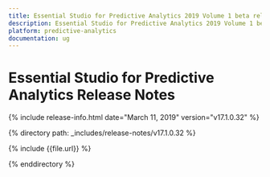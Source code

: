 ```yaml
---
title: Essential Studio for Predictive Analytics 2019 Volume 1 beta release Release Notes  
description: Essential Studio for Predictive Analytics 2019 Volume 1 beta release Release Notes  
platform: predictive-analytics
documentation: ug
---
```


# Essential Studio for Predictive Analytics  Release Notes  

{% include release-info.html date="March 11, 2019"  version="v17.1.0.32" %} 


{% directory path: _includes/release-notes/v17.1.0.32 %}

{% include {{file.url}} %}

{% enddirectory %}